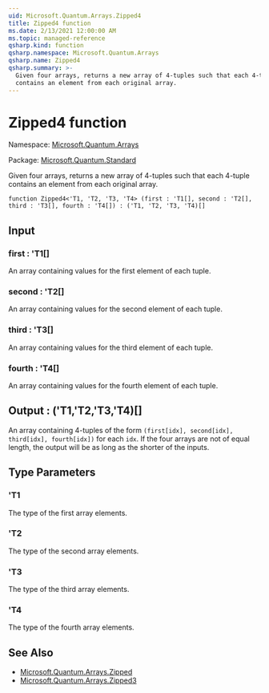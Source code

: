 ```yaml
---
uid: Microsoft.Quantum.Arrays.Zipped4
title: Zipped4 function
ms.date: 2/13/2021 12:00:00 AM
ms.topic: managed-reference
qsharp.kind: function
qsharp.namespace: Microsoft.Quantum.Arrays
qsharp.name: Zipped4
qsharp.summary: >-
  Given four arrays, returns a new array of 4-tuples such that each 4-tuple
  contains an element from each original array.
---
```


# Zipped4 function

Namespace: [Microsoft.Quantum.Arrays](xref:Microsoft.Quantum.Arrays)

Package: [Microsoft.Quantum.Standard](https://nuget.org/packages/Microsoft.Quantum.Standard)


Given four arrays, returns a new array of 4-tuples such that each 4-tuplecontains an element from each original array.

```qsharp
function Zipped4<'T1, 'T2, 'T3, 'T4> (first : 'T1[], second : 'T2[], third : 'T3[], fourth : 'T4[]) : ('T1, 'T2, 'T3, 'T4)[]
```


## Input

### first : 'T1[]

An array containing values for the first element of each tuple.


### second : 'T2[]

An array containing values for the second element of each tuple.


### third : 'T3[]

An array containing values for the third element of each tuple.


### fourth : 'T4[]

An array containing values for the fourth element of each tuple.



## Output : ('T1,'T2,'T3,'T4)[]

An array containing 4-tuples of the form `(first[idx], second[idx], third[idx], fourth[idx])` foreach `idx`. If the four arrays are not of equal length, the output willbe as long as the shorter of the inputs.

## Type Parameters

### 'T1

The type of the first array elements.
### 'T2

The type of the second array elements.
### 'T3

The type of the third array elements.
### 'T4

The type of the fourth array elements.

## See Also

- [Microsoft.Quantum.Arrays.Zipped](xref:Microsoft.Quantum.Arrays.Zipped)
- [Microsoft.Quantum.Arrays.Zipped3](xref:Microsoft.Quantum.Arrays.Zipped3)